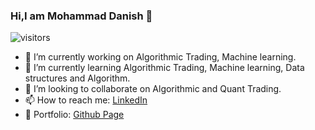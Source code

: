 ### Hi,I am Mohammad Danish 👋
![visitors](https://komarev.com/ghpvc/?username=okmd&label=Visitors)

- 🔭 I’m currently working on Algorithmic Trading,  Machine learning.
- 🌱 I’m currently learning  Algorithmic Trading,  Machine learning, Data structures and Algorithm.
- 👯 I’m looking to collaborate on Algorithmic and Quant Trading.
- 📫 How to reach me: [LinkedIn](https://www.linkedin.com/in/okmd)
- :page_with_curl: Portfolio: [Github Page](https://okmd.github.io/)
